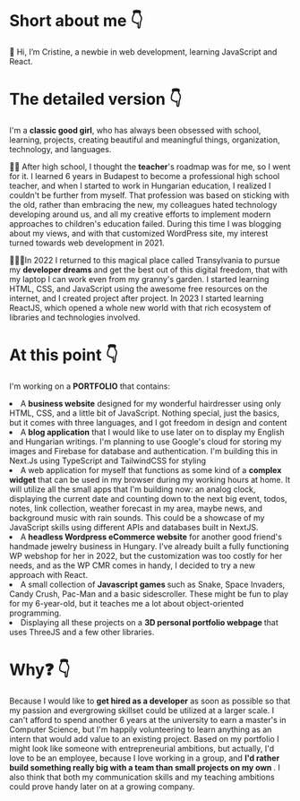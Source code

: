 <h1>Short about me 👇</h1>
<p>👋 Hi, I’m Cristine, a newbie in web development, learning JavaScript and React. </p>

<h1>The detailed version 👇</h1>

<p>
I'm a <b>classic good girl</b>, who has always been obsessed with school, learning, projects, creating beautiful and meaningful things, organization, technology, and languages. 

👩‍🏫 After high school, I thought the <b>teacher</b>'s roadmap was for me, so I went for it. I learned 6 years in Budapest to become a professional high school teacher, and when I started to work in Hungarian education, I realized I couldn't be further from myself. That profession was based on sticking with the old, rather than embracing the new, my colleagues hated technology developing around us, and all my creative efforts to implement modern approaches to children's education failed. During this time I was blogging about my views, and with that customized WordPress site, my interest turned towards web development in 2021. 

👩🏽‍💻In 2022 I returned to this magical place called Transylvania to pursue my <b>developer dreams </b> and get the best out of this digital freedom, that with my laptop I can work even from my granny's garden. I started learning HTML, CSS, and JavaScript using the awesome free resources on the internet, and I created project after project. In 2023 I started learning ReactJS, which opened a whole new world with that rich ecosystem of libraries and technologies involved.
</p>

<h1>At this point 👇</h1>
<p>I'm working on a <b>PORTFOLIO</b> that contains:</p>
  <li> A <b>business website</b> designed for my wonderful hairdresser using only HTML, CSS, and a little bit of JavaScript. Nothing special, just the basics, but it comes with three languages, and I got freedom in design and content</li>
  <li> A <b>blog application</b> that I would like to use later on to display my English and Hungarian writings. I'm planning to use Google's cloud for storing my images and Firebase for database and authentication. I'm building this in Next.Js using TypeScript and TailwindCSS for styling</li>
  <li> A web application for myself that functions as some kind of a <b>complex widget</b> that can be used in my browser during my working hours at home. It will utilize all the small apps that I'm building now: an analog clock, displaying the current date and counting down to the next big event, todos, notes, link collection, weather forecast in my area, maybe news, and background music with rain sounds. This could be a showcase of my JavaScript skills using different APIs and databases built in NextJS.</li>
  <li>A <b>headless Wordpress eCommerce website</b> for another good friend's handmade jewelry business in Hungary. I've already built a fully functioning WP webshop for her in 2022, but the customization was too costly for her needs, and as the WP CMR comes in handy, I decided to try a new approach with React. </li>
  <li>A small collection of <b>Javascript games </b> such as Snake, Space Invaders, Candy Crush, Pac-Man and a basic sidescroller. These might be fun to play for my 6-year-old, but it teaches me a lot about object-oriented programming.</li>
  <li>Displaying all these projects on a <b>3D personal portfolio webpage </b> that uses ThreeJS and a few other libraries. </li>

<h1>Why❓ 👇</h1>
<p>Because I would like to <b>get hired as a developer</b> as soon as possible so that my passion and evergrowing skillset could be utilized at a larger scale. I can't afford to spend another 6 years at the university to earn a master's in Computer Science, but I'm happily volunteering to learn anything as an intern that would add value to an existing project. Based on my portfolio I might look like someone with entrepreneurial ambitions, but actually, I'd love to be an employee, because I love working in a group, and <b>I'd rather build something really big with a team than small projects on my own </b>. I also think that both my communication skills and my teaching ambitions could prove handy later on at a growing company.</p>

